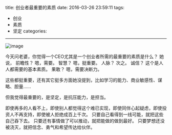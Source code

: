 ﻿title: 创业者最重要的素质 
date: 2016-03-26 23:59:11
tags: 
- 创业
- 素质 
- 坚定
categories: 
---
![image](http://7jprdp.com1.z0.glb.clouddn.com/point-break1.JPEG)

今天问老婆，你觉得一个CEO尤其是一个创业者所需的最重要的素质是什么？
她说，
前瞻性？
嗯，需要。
智慧？
嗯，挺重要。
人脉？
次之。
诚信？
这个是人人都需要的基本素质。
果敢？
嗯，需要决断力。

这些都挺重要，还有其它挺多方面她没提到，比如学习的能力、商业敏感性、谋略、胆量……

但我觉得最重要的，是坚定，是抗压能力，是担当。

即使再多的人看不上，即使别人都觉得这个难已实现，即使同伴心起疑虑，即使投资人不再支持，即使被人拒绝成百上千次。
只要自己看得到一线可能，就把这些自己吞下去。
只要还有事情做了可以推动，就把能做的做到最好。
只要梦想还没被浇灭，就把信念、勇气和希望传达给伙伴。
